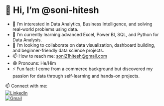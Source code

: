# 👋 Hi, I’m @soni-hitesh

- 👀 I’m interested in Data Analytics, Business Intelligence, and solving real-world problems using data.
- 🌱 I’m currently learning advanced Excel, Power BI, SQL, and Python for Data Analysis.
- 💞️ I’m looking to collaborate on data visualization, dashboard building, and beginner-friendly data science projects.
- 📫 How to reach me: soni21hitesh@gmail.com
- 😄 Pronouns: He/Him
- ⚡ Fun fact: I come from a commerce background but discovered my passion for data through self-learning and hands-on projects.

<!---
soni-hitesh/soni-hitesh is a ✨ special ✨ repository because its `README.md` (this file) appears on your GitHub profile.
You can click the Preview link to take a look at your changes.
--->
📫 Connect with me:  
[![LinkedIn](https://img.shields.io/badge/LinkedIn-blue?logo=linkedin)](https://linkedin.com/in/hitesh-soni)  
[![Gmail](https://img.shields.io/badge/Gmail-red?logo=gmail)](mailto:soni21hitesh@gmail.com)  



